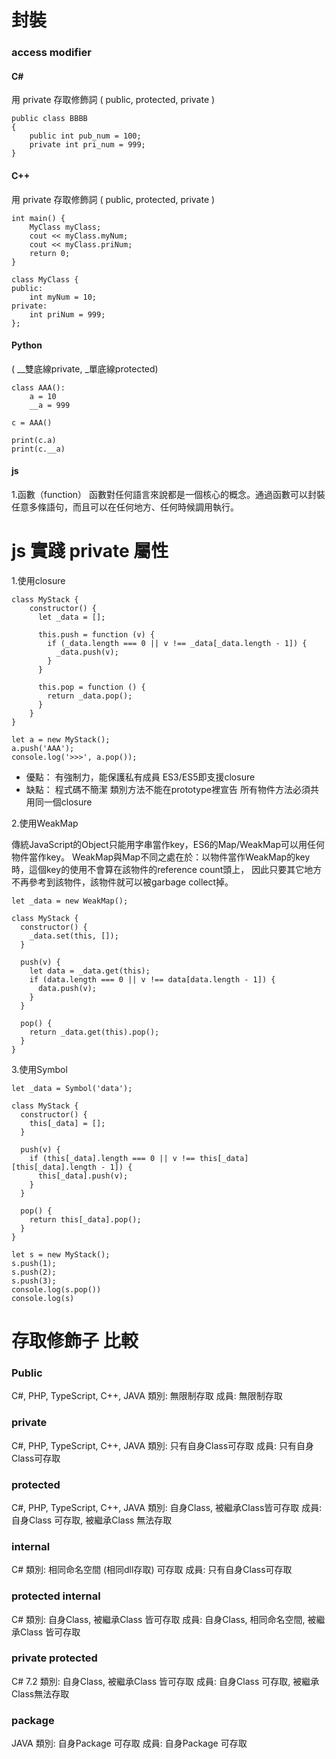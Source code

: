 # 封裝

### access modifier

#### C#
用 private 存取修飾詞
( public, protected, private )
```
public class BBBB
{
    public int pub_num = 100;
    private int pri_num = 999;
}
```

#### C++
用 private 存取修飾詞
( public, protected, private )
```
int main() {
    MyClass myClass;
    cout << myClass.myNum;
    cout << myClass.priNum;
    return 0;
}

class MyClass {
public:
    int myNum = 10;
private:
    int priNum = 999;
};
```
#### Python
( __雙底線private, _單底線protected)

```
class AAA():
    a = 10
    __a = 999

c = AAA()

print(c.a)
print(c.__a)
```


#### js

1.函數（function）
函數對任何語言來說都是一個核心的概念。通過函數可以封裝任意多條語句，而且可以在任何地方、任何時候調用執行。


# js 實踐 private 屬性
1.使用closure

```
class MyStack {
    constructor() {
      let _data = [];
  
      this.push = function (v) {
        if (_data.length === 0 || v !== _data[_data.length - 1]) {
          _data.push(v);
        }
      }
  
      this.pop = function () {
        return _data.pop();
      }
    }
}

let a = new MyStack();
a.push('AAA');
console.log('>>>', a.pop());

```
 - 優點：
有強制力，能保護私有成員
ES3/ES5即支援closure
 - 缺點：
程式碼不簡潔
類別方法不能在prototype裡宣告
所有物件方法必須共用同一個closure


2.使用WeakMap

傳統JavaScript的Object只能用字串當作key，ES6的Map/WeakMap可以用任何物件當作key。
WeakMap與Map不同之處在於：以物件當作WeakMap的key時，這個key的使用不會算在該物件的reference count頭上，
因此只要其它地方不再參考到該物件，該物件就可以被garbage collect掉。

```
let _data = new WeakMap();

class MyStack {
  constructor() {
    _data.set(this, []);
  }

  push(v) {
    let data = _data.get(this);
    if (data.length === 0 || v !== data[data.length - 1]) {
      data.push(v);
    }
  }

  pop() {
    return _data.get(this).pop();
  }
}
```

3.使用Symbol

```
let _data = Symbol('data');

class MyStack {
  constructor() {
    this[_data] = [];
  }

  push(v) {
    if (this[_data].length === 0 || v !== this[_data][this[_data].length - 1]) {
      this[_data].push(v);
    }
  }

  pop() {
    return this[_data].pop();
  }
}

let s = new MyStack();
s.push(1);
s.push(2);
s.push(3);
console.log(s.pop())
console.log(s)
```
# 存取修飾子 比較

### Public
C#, PHP, TypeScript, C++, JAVA
類別: 無限制存取
成員: 無限制存取

### private
C#, PHP, TypeScript, C++, JAVA
類別: 只有自身Class可存取
成員: 只有自身Class可存取

### protected
C#, PHP, TypeScript, C++, JAVA
類別: 自身Class, 被繼承Class皆可存取
成員: 自身Class 可存取, 被繼承Class 無法存取

### internal
C#
類別: 相同命名空間 (相同dll存取) 可存取
成員: 只有自身Class可存取

### protected internal
C#
類別: 自身Class, 被繼承Class 皆可存取
成員: 自身Class, 相同命名空間, 被繼承Class 皆可存取

### private protected
C# 7.2
類別: 自身Class, 被繼承Class 皆可存取
成員: 自身Class 可存取, 被繼承Class無法存取

### package
JAVA
類別: 自身Package 可存取
成員: 自身Package 可存取

